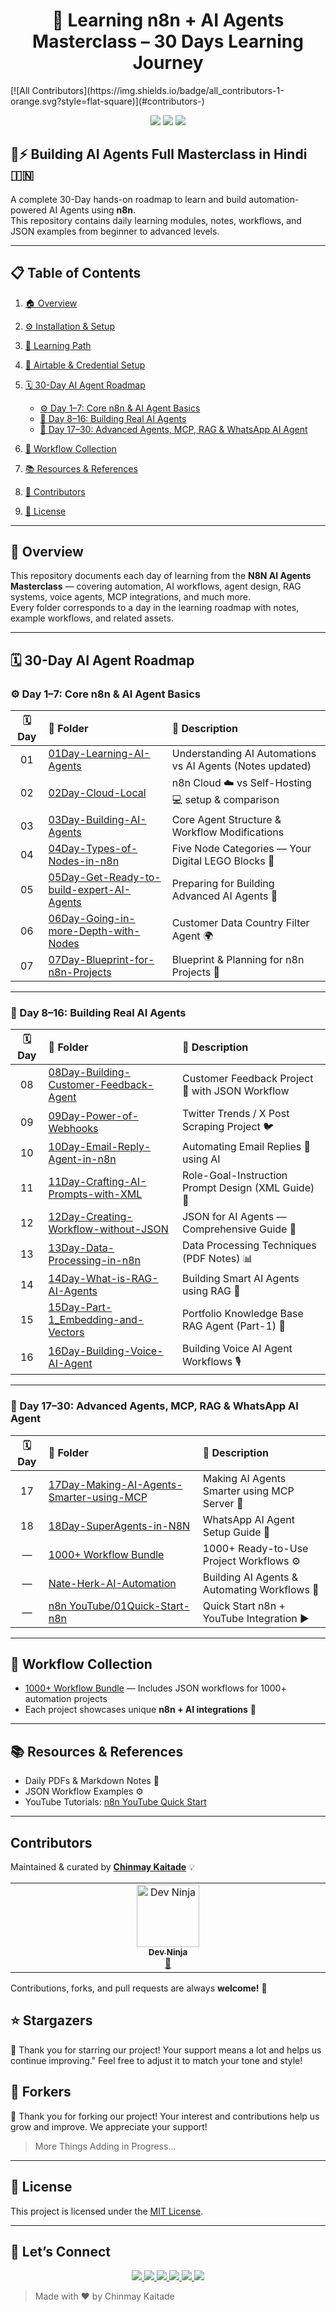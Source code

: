 <h1 align="center">🤖 Learning n8n + AI Agents Masterclass – 30 Days Learning Journey</h1>
<!-- ALL-CONTRIBUTORS-BADGE:START - Do not remove or modify this section -->
[![All Contributors](https://img.shields.io/badge/all_contributors-1-orange.svg?style=flat-square)](#contributors-)
<!-- ALL-CONTRIBUTORS-BADGE:END -->

<p align="center">
  <img src="https://img.shields.io/github/stars/ChinmayKaitade/N8N-AI-Agents-Masterclass?style=for-the-badge&color=yellow" />
  <img src="https://img.shields.io/github/forks/ChinmayKaitade/N8N-AI-Agents-Masterclass?style=for-the-badge&color=blue" />
  <img src="https://img.shields.io/github/issues/ChinmayKaitade/N8N-AI-Agents-Masterclass?style=for-the-badge&color=orange" />
</p>

## 🤖⚡ Building AI Agents Full Masterclass in Hindi 🇮🇳

A complete 30-Day hands-on roadmap to learn and build automation-powered AI Agents using **n8n**.  
This repository contains daily learning modules, notes, workflows, and JSON examples from beginner to advanced levels.

---

## 📋 **Table of Contents**

1. [🏠 Overview](README.md)
2. [⚙️ Installation & Setup](./01Installation-Setup.md)
3. [🧭 Learning Path](./02Learning-Path.md)
4. [🔑 Airtable & Credential Setup](./03Airtable-n8n-Credential-Setup.md)
5. [🗓️ 30-Day AI Agent Roadmap](#30-day-ai-agent-roadmap)

   - [⚙️ Day 1–7: Core n8n & AI Agent Basics](#️-day-1–7-core-n8n--ai-agent-basics)
   - [🤖 Day 8–16: Building Real AI Agents](#-day-8–16-building-real-ai-agents)
   - [🧠 Day 17–30: Advanced Agents, MCP, RAG & WhatsApp AI Agent](#-day-17–30-advanced-agents-mcp-rag--whatsapp-ai-agent)

6. [💼 Workflow Collection](#workflow-collection)
7. [📚 Resources & References](#resources--references)
8. [👥 Contributors](#contributors)
9. [📜 License](#license)

---

## 🧠 Overview

This repository documents each day of learning from the **N8N AI Agents Masterclass** — covering automation, AI workflows, agent design, RAG systems, voice agents, MCP integrations, and much more.  
Every folder corresponds to a day in the learning roadmap with notes, example workflows, and related assets.

---

## 🗓️ **30-Day AI Agent Roadmap**

### ⚙️ Day 1–7: Core n8n & AI Agent Basics

| 🗓️ Day | 📁 Folder                                                                                                                                                    | 🧠 Description                                            |
| :----: | :----------------------------------------------------------------------------------------------------------------------------------------------------------- | :-------------------------------------------------------- |
|   01   | [01Day-Learning-AI-Agents](https://github.com/ChinmayKaitade/N8N-AI-Agents-Masterclass/tree/main/01Day-Learning-AI-Agents)                                   | Understanding AI Automations vs AI Agents (Notes updated) |
|   02   | [02Day-Cloud-Local](https://github.com/ChinmayKaitade/N8N-AI-Agents-Masterclass/tree/main/02Day-Cloud-Local)                                                 | n8n Cloud ☁️ vs Self-Hosting 💻 setup & comparison        |
|   03   | [03Day-Building-AI-Agents](https://github.com/ChinmayKaitade/N8N-AI-Agents-Masterclass/tree/main/03Day-Building-AI-Agents)                                   | Core Agent Structure & Workflow Modifications             |
|   04   | [04Day-Types-of-Nodes-in-n8n](https://github.com/ChinmayKaitade/N8N-AI-Agents-Masterclass/tree/main/04Day-Types-of-Nodes-in-n8n)                             | Five Node Categories — Your Digital LEGO Blocks 🧩        |
|   05   | [05Day-Get-Ready-to-build-expert-AI-Agents](https://github.com/ChinmayKaitade/N8N-AI-Agents-Masterclass/tree/main/05Day-Get-Ready-to-build-expert-AI-Agents) | Preparing for Building Advanced AI Agents 🚀              |
|   06   | [06Day-Going-in-more-Depth-with-Nodes](https://github.com/ChinmayKaitade/N8N-AI-Agents-Masterclass/tree/main/06Day-Going-in-more-Depth-with-Nodes)           | Customer Data Country Filter Agent 🌍                     |
|   07   | [07Day-Blueprint-for-n8n-Projects](https://github.com/ChinmayKaitade/N8N-AI-Agents-Masterclass/tree/main/07Day-Blueprint-for-n8n-Projects)                   | Blueprint & Planning for n8n Projects 🧭                  |

---

### 🤖 Day 8–16: Building Real AI Agents

| 🗓️ Day | 📁 Folder                                                                                                                                              | 🧠 Description                                     |
| :----: | :----------------------------------------------------------------------------------------------------------------------------------------------------- | :------------------------------------------------- |
|   08   | [08Day-Building-Customer-Feedback-Agent](https://github.com/ChinmayKaitade/N8N-AI-Agents-Masterclass/tree/main/08Day-Building-Customer-Feedback-Agent) | Customer Feedback Project 💬 with JSON Workflow    |
|   09   | [09Day-Power-of-Webhooks](https://github.com/ChinmayKaitade/N8N-AI-Agents-Masterclass/tree/main/09Day-Power-of-Webhooks)                               | Twitter Trends / X Post Scraping Project 🐦        |
|   10   | [10Day-Email-Reply-Agent-in-n8n](https://github.com/ChinmayKaitade/N8N-AI-Agents-Masterclass/tree/main/10Day-Email-Reply-Agent-in-n8n)                 | Automating Email Replies 📧 using AI               |
|   11   | [11Day-Crafting-AI-Prompts-with-XML](https://github.com/ChinmayKaitade/N8N-AI-Agents-Masterclass/tree/main/11Day-Crafting-AI-Prompts-with-XML)         | Role-Goal-Instruction Prompt Design (XML Guide) 📜 |
|   12   | [12Day-Creating-Workflow-without-JSON](https://github.com/ChinmayKaitade/N8N-AI-Agents-Masterclass/tree/main/12Day-Creating-Workflow-without-JSON)     | JSON for AI Agents — Comprehensive Guide 🧾        |
|   13   | [13Day-Data-Processing-in-n8n](https://github.com/ChinmayKaitade/N8N-AI-Agents-Masterclass/tree/main/13Day-Data-Processing-in-n8n)                     | Data Processing Techniques (PDF Notes) 📊          |
|   14   | [14Day-What-is-RAG-AI-Agents](https://github.com/ChinmayKaitade/N8N-AI-Agents-Masterclass/tree/main/14Day-What-is-RAG-AI-Agents)                       | Building Smart AI Agents using RAG 🧩              |
|   15   | [15Day-Part-1_Embedding-and-Vectors](https://github.com/ChinmayKaitade/N8N-AI-Agents-Masterclass/tree/main/15Day-Part-1_Embedding-and-Vectors)         | Portfolio Knowledge Base RAG Agent (Part-1) 💼     |
|   16   | [16Day-Building-Voice-AI-Agent](https://github.com/ChinmayKaitade/N8N-AI-Agents-Masterclass/tree/main/16Day-Building-Voice-AI-Agent)                   | Building Voice AI Agent Workflows 🎙️               |

---

### 🧠 Day 17–30: Advanced Agents, MCP, RAG & WhatsApp AI Agent

| 🗓️ Day | 📁 Folder                                                                                                                                                  | 🧠 Description                               |
| :----: | :--------------------------------------------------------------------------------------------------------------------------------------------------------- | :------------------------------------------- |
|   17   | [17Day-Making-AI-Agents-Smarter-using-MCP](https://github.com/ChinmayKaitade/N8N-AI-Agents-Masterclass/tree/main/17Day-Making-AI-Agents-Smarter-using-MCP) | Making AI Agents Smarter using MCP Server 🧩 |
|   18   | [18Day-SuperAgents-in-N8N](https://github.com/ChinmayKaitade/N8N-AI-Agents-Masterclass/tree/main/18Day-SuperAgents-in-N8N)                                 | WhatsApp AI Agent Setup Guide 💬             |
|   —    | [1000+ Workflow Bundle](https://github.com/ChinmayKaitade/N8N-AI-Agents-Masterclass/tree/main/1000%2B%20Workflow%20Bundle)                                 | 1000+ Ready-to-Use Project Workflows ⚙️      |
|   —    | [Nate-Herk-AI-Automation](https://github.com/ChinmayKaitade/N8N-AI-Agents-Masterclass/tree/main/Nate-Herk-AI-Automation)                                   | Building AI Agents & Automating Workflows 🎥 |
|   —    | [n8n YouTube/01Quick-Start-n8n](https://github.com/ChinmayKaitade/N8N-AI-Agents-Masterclass/tree/main/n8n%20YouTube/01Quick-Start-n8n)                     | Quick Start n8n + YouTube Integration ▶️     |

---

## 💼 **Workflow Collection**

- [1000+ Workflow Bundle](https://github.com/ChinmayKaitade/N8N-AI-Agents-Masterclass/tree/main/1000%2B%20Workflow%20Bundle) — Includes JSON workflows for 1000+ automation projects
- Each project showcases unique **n8n + AI integrations** 🔗

---

## 📚 **Resources & References**

- Daily PDFs & Markdown Notes 📘
- JSON Workflow Examples ⚙️
- YouTube Tutorials: [n8n YouTube Quick Start](https://github.com/ChinmayKaitade/N8N-AI-Agents-Masterclass/tree/main/n8n%20YouTube/01Quick-Start-n8n)

---

## Contributors

Maintained & curated by **[Chinmay Kaitade](https://github.com/ChinmayKaitade)** 💡
<!-- ALL-CONTRIBUTORS-LIST:START - Do not remove or modify this section -->
<!-- prettier-ignore-start -->
<!-- markdownlint-disable -->
<table>
  <tbody>
    <tr>
      <td align="center" valign="top" width="14.28%"><a href="https://github.com/DevNinja08"><img src="https://avatars.githubusercontent.com/u/156286676?v=4?s=100" width="100px;" alt="Dev Ninja"/><br /><sub><b>Dev Ninja</b></sub></a><br /><a href="https://github.com/ChinmayKaitade/N8N-AI-Agents-Masterclass/commits?author=DevNinja08" title="Documentation">📖</a></td>
    </tr>
  </tbody>
</table>

<!-- markdownlint-restore -->
<!-- prettier-ignore-end -->

<!-- ALL-CONTRIBUTORS-LIST:END -->
Contributions, forks, and pull requests are always **welcome!** 🤝

<!-- ALL-CONTRIBUTORS-LIST:START - Do not remove or modify this section -->
<!-- prettier-ignore-start -->
<!-- markdownlint-disable -->

<!-- markdownlint-restore -->
<!-- prettier-ignore-end -->

<!-- ALL-CONTRIBUTORS-LIST:END -->

## ⭐ Stargazers

🌟 Thank you for starring our project! Your support means a lot and helps us continue improving." Feel free to adjust it to match your tone and style!

## 🔧 Forkers

🍴 Thank you for forking our project! Your interest and contributions help us grow and improve. We appreciate your support!

> More Things Adding in Progress...

---

## 📄 License

This project is licensed under the [MIT License](./LICENSE).

---

## 🔗 Let’s Connect

<p align="center">
  <a href="https://www.linkedin.com/in/chinmay-sharad-kaitade" target="_blank">
    <img src="https://img.shields.io/badge/LinkedIn-0A66C2?style=for-the-badge&logo=linkedin&logoColor=white" />
  </a>
  <a href="mailto:chinmaykaitade123@gmail.com" target="_blank">
    <img src="https://img.shields.io/badge/Gmail-D14836?style=for-the-badge&logo=gmail&logoColor=white" />
  </a>
  <a href="https://twitter.com/chinmaydotcom" target="_blank">
    <img src="https://img.shields.io/badge/X-000000?style=for-the-badge&logo=twitter&logoColor=white" />
  </a>
  <a href="https://github.com/ChinmayKaitade" target="_blank">
    <img src="https://img.shields.io/badge/GitHub-181717?style=for-the-badge&logo=github&logoColor=white" />
  </a>
  <a href="https://chinmaykaitadeportfolio.vercel.app/" target="_blank">
    <img src="https://img.shields.io/badge/Portfolio-58A6FF?style=for-the-badge&logo=vercel&logoColor=white" />
  </a>
  <a href="https://www.youtube.com/@chinmaykaitade" target="_blank">
    <img src="https://img.shields.io/badge/YouTube-FF0000?style=for-the-badge&logo=youtube&logoColor=white" />
  </a>
</p>

> Made with ❤️ by Chinmay Kaitade
